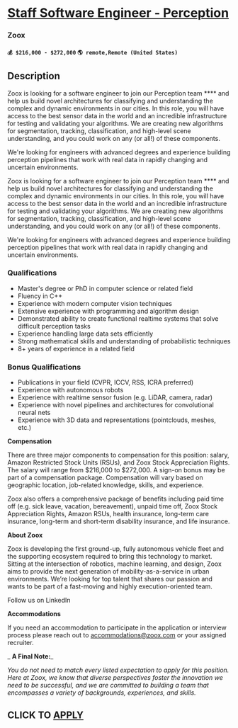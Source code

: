 # [Staff Software Engineer - Perception](https://www.remotewlb.com/apply/staff-software-engineer-perception)  
### Zoox  
#### `💰 $216,000 - $272,000` `🌎 remote,Remote (United States)`  

## Description

Zoox is looking for a software engineer to join our Perception team **** and help us build novel architectures for classifying and understanding the complex and dynamic environments in our cities. In this role, you will have access to the best sensor data in the world and an incredible infrastructure for testing and validating your algorithms. We are creating new algorithms for segmentation, tracking, classification, and high-level scene understanding, and you could work on any (or all!) of these components.

  

We're looking for engineers with advanced degrees and experience building perception pipelines that work with real data in rapidly changing and uncertain environments.

  

Zoox is looking for a software engineer to join our Perception team **** and help us build novel architectures for classifying and understanding the complex and dynamic environments in our cities. In this role, you will have access to the best sensor data in the world and an incredible infrastructure for testing and validating your algorithms. We are creating new algorithms for segmentation, tracking, classification, and high-level scene understanding, and you could work on any (or all!) of these components.

  

We're looking for engineers with advanced degrees and experience building perception pipelines that work with real data in rapidly changing and uncertain environments.

  

### Qualifications

* Master's degree or PhD in computer science or related field
* Fluency in C++
* Experience with modern computer vision techniques
* Extensive experience with programming and algorithm design
* Demonstrated ability to create functional realtime systems that solve difficult perception tasks
* Experience handling large data sets efficiently
* Strong mathematical skills and understanding of probabilistic techniques
* 8+ years of experience in a related field

  

### Bonus Qualifications

* Publications in your field (CVPR, ICCV, RSS, ICRA preferred)
* Experience with autonomous robots
* Experience with realtime sensor fusion (e.g. LiDAR, camera, radar)
* Experience with novel pipelines and architectures for convolutional neural nets 
* Experience with 3D data and representations (pointclouds, meshes, etc.)

  

 **Compensation**

There are three major components to compensation for this position: salary, Amazon Restricted Stock Units (RSUs), and Zoox Stock Appreciation Rights. The salary will range from $216,000 to $272,000. A sign-on bonus may be part of a compensation package. Compensation will vary based on geographic location, job-related knowledge, skills, and experience.

  

Zoox also offers a comprehensive package of benefits including paid time off (e.g. sick leave, vacation, bereavement), unpaid time off, Zoox Stock Appreciation Rights, Amazon RSUs, health insurance, long-term care insurance, long-term and short-term disability insurance, and life insurance.

  

 **About Zoox**

Zoox is developing the first ground-up, fully autonomous vehicle fleet and the supporting ecosystem required to bring this technology to market. Sitting at the intersection of robotics, machine learning, and design, Zoox aims to provide the next generation of mobility-as-a-service in urban environments. We’re looking for top talent that shares our passion and wants to be part of a fast-moving and highly execution-oriented team.

  

Follow us on LinkedIn

  

 **Accommodations**

If you need an accommodation to participate in the application or interview process please reach out to accommodations@zoox.com or your assigned recruiter.

  

 _ **A Final Note:**_

 _You do not need to match every listed expectation to apply for this position. Here at Zoox, we know that diverse perspectives foster the innovation we need to be successful, and we are committed to building a team that encompasses a variety of backgrounds, experiences, and skills._

  
## CLICK TO [APPLY](https://www.remotewlb.com/apply/staff-software-engineer-perception)

